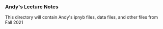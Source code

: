 ### Andy's Lecture Notes
This directory will contain Andy's ipnyb files, data files, and other files from Fall 2021
